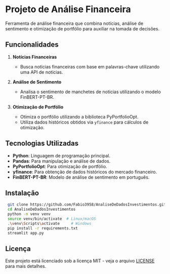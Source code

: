 # Projeto de Análise Financeira

Ferramenta de análise financeira que combina notícias, análise de sentimento e otimização de portfólio para auxiliar na tomada de decisões.

## Funcionalidades

1. **Notícias Financeiras**
   - Busca notícias financeiras com base em palavras-chave utilizando uma API de notícias.
   
2. **Análise de Sentimento**
   - Analisa o sentimento de manchetes de notícias utilizando o modelo FinBERT-PT-BR.

3. **Otimização de Portfólio**
   - Otimiza o portfólio utilizando a biblioteca PyPortfolioOpt.
   - Utiliza dados históricos obtidos via `yfinance` para cálculos de otimização.

## Tecnologias Utilizadas

- **Python**: Linguagem de programação principal.
- **Pandas**: Para manipulação e análise de dados.
- **PyPortfolioOpt**: Para otimização de portfólio.
- **yfinance**: Para obtenção de dados históricos do mercado financeiro.
- **FinBERT-PT-BR**: Modelo de análise de sentimento em português.

## Instalação
   ```bash
    git clone https://github.com/Fabio3958/AnaliseDeDadosInvestimentos.git
    cd AnaliseDeDadosInvestimentos
    python -m venv venv
    source venv/bin/activate  # Linux/macOS
    .\venv\Scripts\activate     # Windows
    pip install -r requirements.txt
    streamlit app.py
   ```
## Licença
Este projeto está licenciado sob a licença MIT - veja o arquivo [LICENSE](LICENSE) para mais detalhes.
